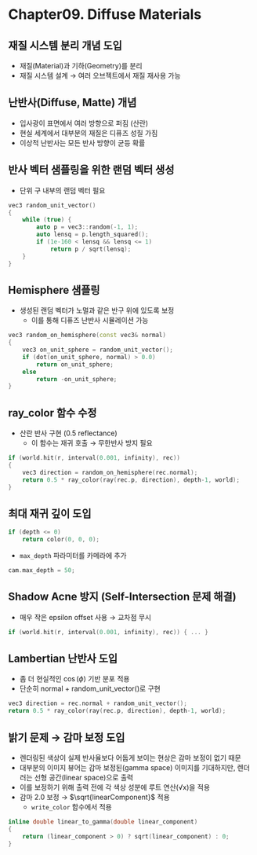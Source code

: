 # Chapter09. Diffuse Materials

## 재질 시스템 분리 개념 도입
- 재질(Material)과 기하(Geometry)를 분리
- 재질 시스템 설계 → 여러 오브젝트에서 재질 재사용 가능

## 난반사(Diffuse, Matte) 개념
- 입사광이 표면에서 여러 방향으로 퍼짐 (산란)
- 현실 세계에서 대부분의 재질은 디퓨즈 성질 가짐
- 이상적 난반사는 모든 반사 방향이 균등 확률

## 반사 벡터 샘플링을 위한 랜덤 벡터 생성
- 단위 구 내부의 랜덤 벡터 필요

```CPP
vec3 random_unit_vector() 
{
    while (true) {
        auto p = vec3::random(-1, 1);
        auto lensq = p.length_squared();
        if (1e-160 < lensq && lensq <= 1)
            return p / sqrt(lensq);
    }
}
```

## Hemisphere 샘플링
- 생성된 랜덤 벡터가 노멀과 같은 반구 위에 있도록 보정
    - 이를 통해 디퓨즈 난반사 시뮬레이션 가능

```CPP
vec3 random_on_hemisphere(const vec3& normal) 
{
    vec3 on_unit_sphere = random_unit_vector();
    if (dot(on_unit_sphere, normal) > 0.0)
        return on_unit_sphere;
    else
        return -on_unit_sphere;
}

```

## ray_color 함수 수정
- 산란 반사 구현 (0.5 reflectance)
    - 이 함수는 재귀 호출 → 무한반사 방지 필요

```CPP
if (world.hit(r, interval(0.001, infinity), rec)) 
{
    vec3 direction = random_on_hemisphere(rec.normal);
    return 0.5 * ray_color(ray(rec.p, direction), depth-1, world);
}

```

## 최대 재귀 깊이 도입

```CPP
if (depth <= 0)
    return color(0, 0, 0);
```

- `max_depth` 파라미터를 카메라에 추가

```CPP
cam.max_depth = 50;
```

## Shadow Acne 방지 (Self-Intersection 문제 해결)
- 매우 작은 epsilon offset 사용 → 교차점 무시

```CPP
if (world.hit(r, interval(0.001, infinity), rec)) { ... }
```

## Lambertian 난반사 도입
- 좀 더 현실적인 $\cos(\phi)$ 기반 분포 적용
- 단순히 normal + random_unit_vector()로 구현

```CPP
vec3 direction = rec.normal + random_unit_vector();
return 0.5 * ray_color(ray(rec.p, direction), depth-1, world);
```

## 밝기 문제 → 감마 보정 도입
- 렌더링된 색상이 실제 반사율보다 어둡게 보이는 현상은 감마 보정이 없기 때문
- 대부분의 이미지 뷰어는 감마 보정된(gamma space) 이미지를 기대하지만, 렌더러는 선형 공간(linear space)으로 출력
- 이를 보정하기 위해 출력 전에 각 색상 성분에 루트 연산(√x)을 적용
- 감마 2.0 보정 → $\sqrt{linearComponent}$ 적용
    - `write_color` 함수에서 적용

```CPP
inline double linear_to_gamma(double linear_component) 
{
    return (linear_component > 0) ? sqrt(linear_component) : 0;
}
```